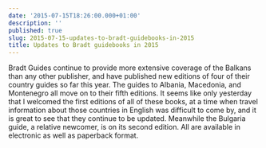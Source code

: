 ```yaml
---
date: '2015-07-15T18:26:00.000+01:00'
description: ''
published: true
slug: 2015-07-15-updates-to-bradt-guidebooks-in-2015
title: Updates to Bradt guidebooks in 2015
---
```


Bradt Guides continue to provide more extensive coverage of the Balkans than any other publisher, and have published new editions of four of their country guides so far this year. The guides to Albania, Macedonia, and Montenegro all move on to their fifth editions. It seems like only yesterday that I welcomed the first editions of all of these books, at a time when travel information about those countries in English was difficult to come by, and it is great to see that they continue to be updated. Meanwhile the Bulgaria guide, a relative newcomer, is on its second edition. All are available in electronic as well as paperback format.<br />
<br />
<br />
<br />
<br />
<br />
<br />
<br />
<br />
<br />
<br />
<br />
<br />
<br />
<br />
<br />
<br />